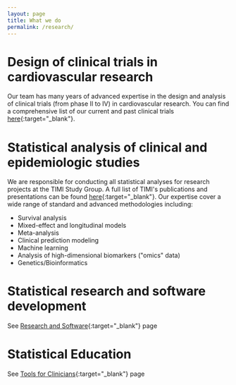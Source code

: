 ```yaml
---
layout: page
title: What we do
permalink: /research/
---
```


# Design of clinical trials in cardiovascular research 

Our team has many years of advanced expertise in the design and analysis of clinical trials (from phase II to IV) in cardiovascular research. You can find a comprehensive list of our current and past clinical trials [here](https://timi.org/clinical-trials/){:target="_blank"}.

# Statistical analysis of clinical and epidemiologic studies

We are responsible for conducting all statistical analyses for research projects at the TIMI Study Group. A full list of TIMI's publications and presentations can be found [here](https://timi.org/media/){:target="_blank"}. Our expertise cover a wide range of standard and advanced methodologies including:

- Survival analysis
- Mixed-effect and longitudinal models
- Meta-analysis
- Clinical prediction modeling
- Machine learning 
- Analysis of high-dimensional biomarkers ("omics" data) 
- Genetics/Bioinformatics

# Statistical research and software development

See [Research and Software](https://timibiostat.github.io/software/){:target="_blank"} page 

# Statistical Education

See [Tools for Clinicians](https://timibiostat.github.io/tools/){:target="_blank"} page 




